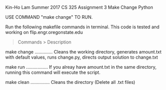 Kin-Ho Lam Summer 2017 
CS 325 Assignment 3
Make Change Python


USE COMMAND "make change" TO RUN.

Run the following makefile commands in terminal.
This code is tested and working on flip.engr.oregonstate.edu

> Commands  			   > Description

make change .............. Cleans the working directory, generates amount.txt with default values, runs change.py, directs output solution to change.txt

make run ................. If you alreay have amount.txt in the same directory, running this command will execute the script.

make clean ............... Cleans the directory (Delete all .txt files)
